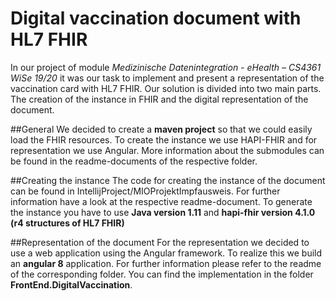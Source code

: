 # Digital vaccination document with HL7 FHIR
In our project of module
*Medizinische Datenintegration - eHealth – CS4361 WiSe 19/20*
it was our task to implement and present a representation of the
vaccination card with HL7 FHIR.
Our solution is divided into two main parts.
The creation of the instance in FHIR and the digital representation of
the document.

##General
We decided to create a **maven project** so that we could easily load
the FHIR resources.
To create the instance we use HAPI-FHIR
and for representation we use Angular.
More information about the submodules can be found in the readme-documents
of the respective folder.

##Creating the instance
The code for creating the instance of the document can be found in
IntellijProject/MIOProjektImpfausweis.
For further information have a look at the respective readme-document.
To generate the instance you have to use 
**Java version 1.11** and
**hapi-fhir version 4.1.0 (r4 structures of HL7 FHIR)**

##Representation of the document
For the representation we decided to use a web application using
the Angular framework.
To realize this we build an **angular 8** application.
For further information please refer to the readme of the corresponding
folder. You can find the implementation in the folder
**FrontEnd.DigitalVaccination**.